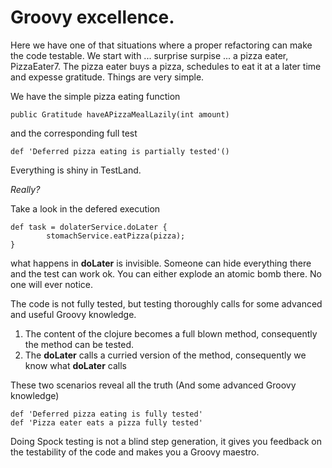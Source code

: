 # Groovy excellence.

Here we have one of that situations where a proper refactoring can make the code testable. We start with ... surprise surpise ... a pizza eater, PizzaEater7. The pizza eater buys a pizza, schedules to eat it at a later time and expesse gratitude. Things are very simple.

We have the simple pizza eating function

    public Gratitude haveAPizzaMealLazily(int amount)
    
 and the corresponding full test
 
    def 'Deferred pizza eating is partially tested'()
    
Everything is shiny in TestLand. 


*Really?*

Take a look in the defered execution

    def task = dolaterService.doLater {
            stomachService.eatPizza(pizza);
    }

what happens in __doLater__  is invisible. Someone can hide everything there and the test can work ok. You can either explode an atomic bomb there. No one will ever notice.

The code is not fully tested, but testing thoroughly calls for some advanced and useful Groovy knowledge. 

1. The content of the clojure becomes a full blown method, consequently the method can be tested.
2. The __doLater__ calls a curried version of the method, consequently we know what __doLater__ calls

These two scenarios reveal all the truth (And some advanced Groovy knowledge)

    def 'Deferred pizza eating is fully tested'
    def 'Pizza eater eats a pizza fully tested'

Doing Spock testing is not a blind step generation, it gives you feedback on the testability of the code and makes you a Groovy maestro.
